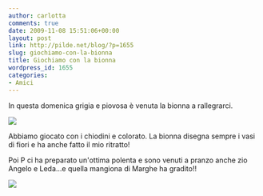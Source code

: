 ```yaml
---
author: carlotta
comments: true
date: 2009-11-08 15:51:06+00:00
layout: post
link: http://pilde.net/blog/?p=1655
slug: giochiamo-con-la-bionna
title: Giochiamo con la bionna
wordpress_id: 1655
categories:
- Amici
---
```


In questa domenica grigia e piovosa è venuta la bionna a rallegrarci.

![]({{baseurl}}/uploads/2009/11/bionna.jpg)




Abbiamo giocato con i chiodini e colorato. La bionna disegna sempre i vasi di fiori e ha anche fatto il mio ritratto!

Poi P ci ha preparato un'ottima polenta e sono venuti a pranzo anche zio Angelo e Leda...e quella mangiona di Marghe ha gradito!!

![]({{baseurl}}/uploads/2009/11/angelo.jpg)



